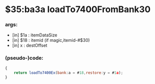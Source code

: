 ﻿
# $35:ba3a loadTo7400FromBank30



### args:
+ [in] $1a : itemDataSize
+ [in] $18 : itemid (if magic,itemid-#$30)
+ [in] x : destOffset

### (pseudo-)code:
```js
{
	return loadTo7400Ex(bank:a = #18,restore:y = #1a);
}
```



